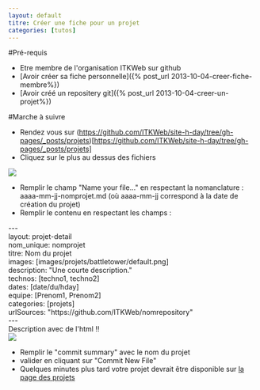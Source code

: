 ```yaml
---
layout: default
titre: Créer une fiche pour un projet
categories: [tutos]
---
```

#Pré-requis

* Etre membre de l'organisation ITKWeb sur github
* [Avoir créer sa fiche personnelle]({% post_url 2013-10-04-creer-fiche-membre%})
* [Avoir créé un repositery git]({% post_url 2013-10-04-creer-un-projet%})

#Marche à suivre

* Rendez vous sur (https://github.com/ITKWeb/site-h-day/tree/gh-pages/_posts/projets)[https://github.com/ITKWeb/site-h-day/tree/gh-pages/_posts/projets]
* Cliquez sur le plus au dessus des fichiers

<img src="{{site.baseurl}}/images/tutos/creer_fiche_projet_1.png" />

* Remplir le champ "Name your file..." en respectant la nomanclature : aaaa-mm-jj-nomprojet.md (où aaaa-mm-jj correspond à la date de création du projet)
* Remplir le contenu en respectant les champs :
<quote>
---<br />
layout: projet-detail<br />
nom_unique: nomprojet<br />
titre: Nom du projet<br />
images: [images/projets/battletower/default.png]<br />
description: "Une courte description."<br />
technos: [techno1, techno2]<br />
dates: [date/du/hday]<br />
equipe: [Prenom1, Prenom2]<br />
categories: [projets]<br />
urlSources: "https://github.com/ITKWeb/nomrepository"<br />
---<br />
Description avec de l'html !!<br />
</quote>

<img src="{{site.baseurl}}/images/tutos/creer_fiche_projet_2.png" />

* Remplir le "commit summary" avec le nom du projet
* valider en cliquant sur "Commit New File"
* Quelques minutes plus tard votre projet devrait être disponible sur <a href="{{site.baseurl}}/projets.html">la page des projets</a>
